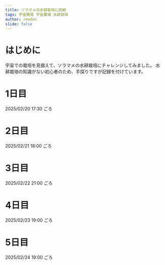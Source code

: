 ```yaml
---
title: ソラマメの水耕栽培に挑戦
tags: 宇宙開発 宇宙農場 水耕栽培
author: reodon
slide: false
---
```


# はじめに
宇宙での栽培を見据えて、ソラマメの水耕栽培にチャレンジしてみました。
水耕栽培の知識がない初心者のため、手探りですが記録を付けています。

# 1日目
2025/02/20 17:30 ごろ

# 2日目
2025/02/21 18:00 ごろ

# 3日目
2025/02/22 21:00 ごろ

# 4日目
2025/02/23 19:00 ごろ

# 5日目
2025/02/24 19:00 ごろ
